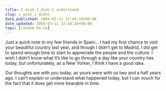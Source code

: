 ```yaml
---
title: I wish I didn't understand
slug: i_wish_i_didnt
date_published: 2004-03-11 22:44:10+00:00
date_updated: 2004-03-11 22:44:10+00:00
tags: [random ha-ha]
---
```

Just a quick note to my few friends in Spain… I had my first chance to visit your beautiful country last year, and though I didn’t get to Madrid, I did get to spend enough time to start to appreciate the people and the culture. I wish I didn’t know what it’s like to go through a day like your country has today, but unfortunately, as a New Yorker, I think I have a good idea.

Our thoughts are with you today, as yours were with us two and a half years ago. I can’t explain or understand what happened today, but I can vouch for the fact that it does get more bearable in time.
